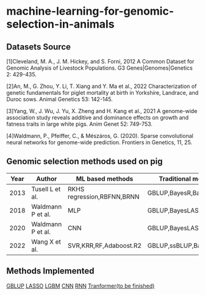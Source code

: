 # machine-learning-for-genomic-selection-in-animals

## Datasets Source
[1]Cleveland, M. A., J. M. Hickey, and S. Forni, 2012 A Common Dataset for Genomic Analysis of Livestock Populations. G3 Genes|Genomes|Genetics 2: 429-435.

[2]An, M., G. Zhou, Y. Li, T. Xiang and Y. Ma et al., 2022 Characterization of genetic fundamentals for piglet mortality at birth in Yorkshire, Landrace, and Duroc sows. Animal Genetics 53: 142-145.

[3]Yang, W., J. Wu, J. Yu, X. Zheng and H. Kang et al., 2021 A genome-wide association study reveals additive and dominance effects on growth and  fatness traits in large white pigs. Anim Genet 52: 749-753.

[4]Waldmann, P., Pfeiffer, C., & Mészáros, G. (2020). Sparse convolutional neural networks for genome-wide prediction. Frontiers in Genetics, 11, 25.

## Genomic selection methods used on pig
|Year|Author|ML based methods|Traditional methods|
|----|------------------|-----------------------|-----------------------|
|2013|Tusell L et al.|RKHS regression,RBFNN,BRNN|GBLUP,BayesR,BayesLASSO|
|2018|Waldmann P et al.|MLP|GBLUP,BayesLASSO|
|2020|Waldmann P et al.|CNN|GBLUP,BayesLASSO|
|2022|Wang X et al.|SVR,KRR,RF,Adaboost.R2|GBLUP,ssBLUP,BayesHE|

## Methods Implemented
[GBLUP](GBLUP.py)
[LASSO](LASSO.py)
[LGBM](LGBM.py)
[CNN](CNNGWP.py)
[RNN](LSTM.py)
[Tranformer(to be finished)](Transformer.py)



